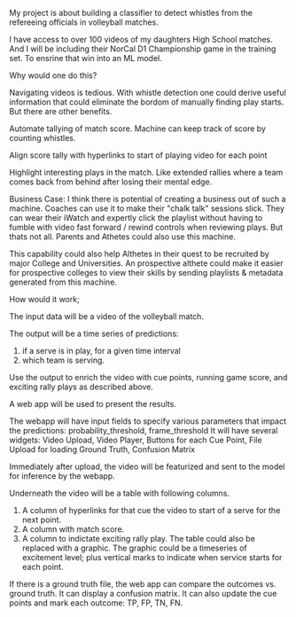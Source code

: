 My project is about building a classifier to detect whistles from the refereeing officials in volleyball matches.

I have access to over 100 videos of my daughters High School matches.  And I will be including their NorCal D1 Championship 
game in the training set.  To ensrine that win into an ML model.

Why would one do this?

Navigating videos is tedious.  With whistle detection one could derive useful information that could eliminate the bordom 
of manually finding play starts.  But there are other benefits.

Automate tallying of match score. Machine can keep track of score by counting whistles.

Align score tally with hyperlinks to start of playing video for each point

Highlight interesting plays in the match.  Like extended rallies where a team comes back from behind after losing their
mental edge.

Business Case:
I think there is potential of creating a business out of such a machine.  Coaches can use it to make their "chalk talk"
sessions slick.  They can wear their iWatch and expertly click the playlist without having to fumble with video 
fast forward / rewind controls when reviewing plays.  But thats not all.  Parents and Athetes could also use this machine.

This capability could also help Althetes in their quest to be recruited by major College and Universities. 
An prospective althete could make it easier for prospective colleges to view their skills by sending playlists & metadata
generated from this machine.

How would it work;

The input data will be a video of the volleyball match. 

The output will be a time series of predictions: 
1. if a serve is in play, for a given time interval 
2. which team is serving.

Use the output to enrich the video with cue points, running game score, and exciting rally plays as described above.

A web app will be used to present the results. 

The webapp will have input fields to specify various parameters that impact the predictions: probability_threshold, frame_threshold
It will have several widgets: Video Upload, Video Player, Buttons for each Cue Point, File Upload for loading Ground Truth, Confusion Matrix

Immediately after upload, the video will be featurized and sent to the model for inference by the webapp.  

Underneath the video will be a table with following columns. 
1. A column of hyperlinks for that cue the video to start of a serve for the next point.
2. A column with match score. 
3. A column to indictate exciting rally play. The table could also be replaced with a graphic.
The graphic could be a timeseries of excitement level; plus vertical marks to indicate when service starts for each
point.

If there is a ground truth file, the web app can compare the outcomes vs. ground truth.  It can display a confusion matrix.
It can also update the cue points and mark each outcome: TP, FP, TN, FN.


